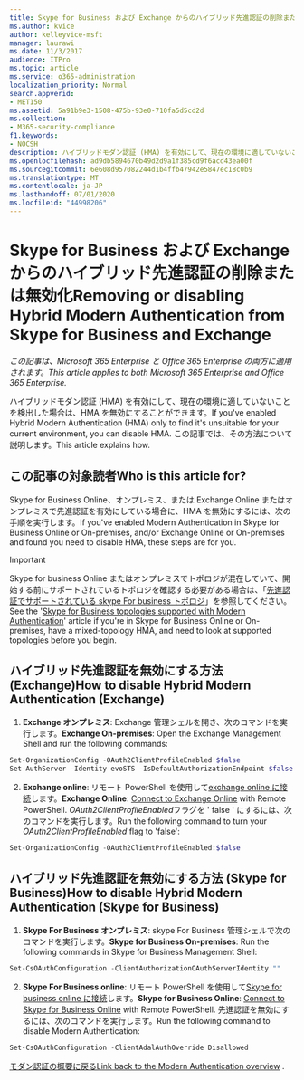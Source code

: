 ```yaml
---
title: Skype for Business および Exchange からのハイブリッド先進認証の削除または無効化
ms.author: kvice
author: kelleyvice-msft
manager: laurawi
ms.date: 11/3/2017
audience: ITPro
ms.topic: article
ms.service: o365-administration
localization_priority: Normal
search.appverid:
- MET150
ms.assetid: 5a91b9e3-1508-475b-93e0-710fa5d5cd2d
ms.collection:
- M365-security-compliance
f1.keywords:
- NOCSH
description: ハイブリッドモダン認証 (HMA) を有効にして、現在の環境に適していないことを検出した場合は、HMA を無効にすることができます。 この記事では、その方法について説明します。
ms.openlocfilehash: ad9db5894670b49d2d9a1f385cd9f6acd43ea00f
ms.sourcegitcommit: 6e608d957082244d1b4ffb47942e5847ec18c0b9
ms.translationtype: MT
ms.contentlocale: ja-JP
ms.lasthandoff: 07/01/2020
ms.locfileid: "44998206"
---
```

# <a name="removing-or-disabling-hybrid-modern-authentication-from-skype-for-business-and-exchange"></a><span data-ttu-id="a9fed-104">Skype for Business および Exchange からのハイブリッド先進認証の削除または無効化</span><span class="sxs-lookup"><span data-stu-id="a9fed-104">Removing or disabling Hybrid Modern Authentication from Skype for Business and Exchange</span></span>

<span data-ttu-id="a9fed-105">*この記事は、Microsoft 365 Enterprise と Office 365 Enterprise の両方に適用されます。*</span><span class="sxs-lookup"><span data-stu-id="a9fed-105">*This article applies to both Microsoft 365 Enterprise and Office 365 Enterprise.*</span></span>

<span data-ttu-id="a9fed-106">ハイブリッドモダン認証 (HMA) を有効にして、現在の環境に適していないことを検出した場合は、HMA を無効にすることができます。</span><span class="sxs-lookup"><span data-stu-id="a9fed-106">If you've enabled Hybrid Modern Authentication (HMA) only to find it's unsuitable for your current environment, you can disable HMA.</span></span> <span data-ttu-id="a9fed-107">この記事では、その方法について説明します。</span><span class="sxs-lookup"><span data-stu-id="a9fed-107">This article explains how.</span></span>
  
## <a name="who-is-this-article-for"></a><span data-ttu-id="a9fed-108">この記事の対象読者</span><span class="sxs-lookup"><span data-stu-id="a9fed-108">Who is this article for?</span></span>

<span data-ttu-id="a9fed-109">Skype for Business Online、オンプレミス、または Exchange Online またはオンプレミスで先進認証を有効にしている場合に、HMA を無効にするには、次の手順を実行します。</span><span class="sxs-lookup"><span data-stu-id="a9fed-109">If you've enabled Modern Authentication in Skype for Business Online or On-premises, and/or Exchange Online or On-premises and found you need to disable HMA, these steps are for you.</span></span>

> [!IMPORTANT]
> <span data-ttu-id="a9fed-110">Skype for business Online またはオンプレミスでトポロジが混在していて、開始する前にサポートされているトポロジを確認する必要がある場合は、「[先進認証でサポートされている skype For business トポロジ](https://technet.microsoft.com/library/mt803262.aspx)」を参照してください。</span><span class="sxs-lookup"><span data-stu-id="a9fed-110">See the '[Skype for Business topologies supported with Modern Authentication](https://technet.microsoft.com/library/mt803262.aspx)' article if you're in Skype for Business Online or On-premises, have a mixed-topology HMA, and need to look at supported topologies before you begin.</span></span>
  
## <a name="how-to-disable-hybrid-modern-authentication-exchange"></a><span data-ttu-id="a9fed-111">ハイブリッド先進認証を無効にする方法 (Exchange)</span><span class="sxs-lookup"><span data-stu-id="a9fed-111">How to disable Hybrid Modern Authentication (Exchange)</span></span>

1. <span data-ttu-id="a9fed-112">**Exchange オンプレミス**: Exchange 管理シェルを開き、次のコマンドを実行します。</span><span class="sxs-lookup"><span data-stu-id="a9fed-112">**Exchange On-premises**: Open the Exchange Management Shell and run the following commands:</span></span> 

```powershell
Set-OrganizationConfig -OAuth2ClientProfileEnabled $false
Set-AuthServer -Identity evoSTS -IsDefaultAuthorizationEndpoint $false
```

2. <span data-ttu-id="a9fed-113">**Exchange online**: リモート PowerShell を使用して[exchange online に接続](https://docs.microsoft.com/powershell/exchange/exchange-online/connect-to-exchange-online-powershell/connect-to-exchange-online-powershell)します。</span><span class="sxs-lookup"><span data-stu-id="a9fed-113">**Exchange Online**: [Connect to Exchange Online](https://docs.microsoft.com/powershell/exchange/exchange-online/connect-to-exchange-online-powershell/connect-to-exchange-online-powershell) with Remote PowerShell.</span></span> <span data-ttu-id="a9fed-114">*OAuth2ClientProfileEnabled*フラグを ' false ' にするには、次のコマンドを実行します。</span><span class="sxs-lookup"><span data-stu-id="a9fed-114">Run the following command to turn your  *OAuth2ClientProfileEnabled*  flag to 'false':</span></span>

```powershell    
Set-OrganizationConfig -OAuth2ClientProfileEnabled:$false
```
    
## <a name="how-to-disable-hybrid-modern-authentication-skype-for-business"></a><span data-ttu-id="a9fed-115">ハイブリッド先進認証を無効にする方法 (Skype for Business)</span><span class="sxs-lookup"><span data-stu-id="a9fed-115">How to disable Hybrid Modern Authentication (Skype for Business)</span></span>

1. <span data-ttu-id="a9fed-116">**Skype For Business オンプレミス**: skype For Business 管理シェルで次のコマンドを実行します。</span><span class="sxs-lookup"><span data-stu-id="a9fed-116">**Skype for Business On-premises**: Run the following commands in Skype for Business Management Shell:</span></span>

```powershell
Set-CsOAuthConfiguration -ClientAuthorizationOAuthServerIdentity ""
```

2. <span data-ttu-id="a9fed-117">**Skype For Business online**: リモート PowerShell を使用して[Skype for business online に接続](https://docs.microsoft.com/office365/enterprise/powershell/manage-skype-for-business-online-with-office-365-powershell)します。</span><span class="sxs-lookup"><span data-stu-id="a9fed-117">**Skype for Business Online**: [Connect to Skype for Business Online](https://docs.microsoft.com/office365/enterprise/powershell/manage-skype-for-business-online-with-office-365-powershell) with Remote PowerShell.</span></span> <span data-ttu-id="a9fed-118">先進認証を無効にするには、次のコマンドを実行します。</span><span class="sxs-lookup"><span data-stu-id="a9fed-118">Run the following command to disable Modern Authentication:</span></span>

```powershell    
Set-CsOAuthConfiguration -ClientAdalAuthOverride Disallowed
```

<span data-ttu-id="a9fed-119">[モダン認証の概要に戻る](hybrid-modern-auth-overview.md)</span><span class="sxs-lookup"><span data-stu-id="a9fed-119">[Link back to the Modern Authentication overview](hybrid-modern-auth-overview.md) .</span></span> 
  

